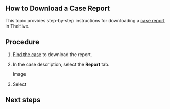 ## How to Download a Case Report

This topic provides step-by-step instructions for downloading a [case report](about-case-reports.md) in TheHive.

## Procedure

1. [Find the case](../../search-for-cases/find-a-case.md) to download the report.

2. In the case description, select the **Report** tab.

    Image

3. Select 

## Next steps